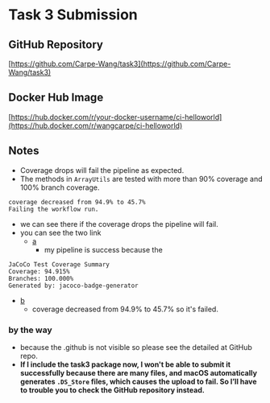 # Task 3 Submission

## GitHub Repository
[https://github.com/Carpe-Wang/task3](https://github.com/Carpe-Wang/task3)

## Docker Hub Image
[https://hub.docker.com/r/your-docker-username/ci-helloworld](https://hub.docker.com/r/wangcarpe/ci-helloworld)

## Notes
- Coverage drops will fail the pipeline as expected.
- The methods in `ArrayUtils` are tested with more than 90% coverage and 100% branch coverage.
```shell
coverage decreased from 94.9% to 45.7%
Failing the workflow run.
```
- we can see there if the coverage drops the pipeline will fail.
- you can see the two link
  - [a](https://github.com/Carpe-Wang/task3/actions/runs/14180516439)
    - my pipeline is success because the 
```shell
JaCoCo Test Coverage Summary
Coverage: 94.915%
Branches: 100.000%
Generated by: jacoco-badge-generator
```
  - [b](https://github.com/Carpe-Wang/task3/actions/runs/14180535477)
    - coverage decreased from 94.9% to 45.7% so it's failed.

### by the way
* because the .github is not visible so please see the detailed at GitHub repo.
* **If I include the task3 package now, I won't be able to submit it successfully because there are many files, and macOS automatically generates `.DS_Store` files, which causes the upload to fail. So I’ll have to trouble you to check the GitHub repository instead.**